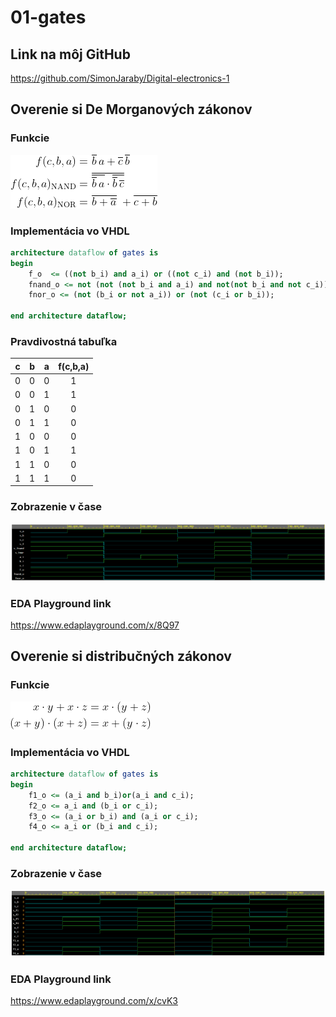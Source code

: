 # **01-gates**

## Link na môj GitHub

https://github.com/SimonJaraby/Digital-electronics-1

## Overenie si De Morganových zákonov

### Funkcie

![Equations](Images/equations.png)

### Implementácia vo VHDL

```vhdl
architecture dataflow of gates is
begin
    f_o  <= ((not b_i) and a_i) or ((not c_i) and (not b_i));
    fnand_o <= not (not (not b_i and a_i) and not(not b_i and not c_i));
    fnor_o <= (not (b_i or not a_i)) or (not (c_i or b_i));

end architecture dataflow;
```

### Pravdivostná tabuľka

| **c** | **b** |**a** | **f(c,b,a)** |
| :-: | :-: | :-: | :-: |
| 0 | 0 | 0 | 1 |
| 0 | 0 | 1 | 1 |
| 0 | 1 | 0 | 0 |
| 0 | 1 | 1 | 0 |
| 1 | 0 | 0 | 0 |
| 1 | 0 | 1 | 1 |
| 1 | 1 | 0 | 0 |
| 1 | 1 | 1 | 0 |

### Zobrazenie v čase 

![Waveforms](Images/waveforms.png)

### EDA Playground link

https://www.edaplayground.com/x/8Q97

## Overenie si distribučných zákonov

### Funkcie

![Distributives](Images/distributives.png)

### Implementácia vo VHDL

```vhdl
architecture dataflow of gates is
begin
   	f1_o <= (a_i and b_i)or(a_i and c_i);
	f2_o <= a_i and (b_i or c_i);
	f3_o <= (a_i or b_i) and (a_i or c_i);
	f4_o <= a_i or (b_i and c_i);

end architecture dataflow;
```

### Zobrazenie v čase 

![Waveforms 2](Images/waveforms2.png)

### EDA Playground link

https://www.edaplayground.com/x/cvK3

